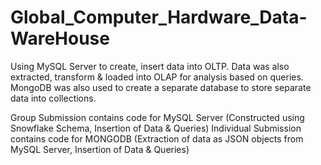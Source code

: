 # Global_Computer_Hardware_Data-WareHouse
Using MySQL Server to create, insert data into OLTP. Data was also extracted, transform &amp; loaded into OLAP for analysis based on queries. MongoDB was also used to create a separate database to store separate data into collections.

Group Submission contains code for MySQL Server (Constructed using Snowflake Schema, Insertion of Data & Queries)
Individual Submission contains code for MONGODB (Extraction of data as JSON objects from MySQL Server, Insertion of Data & Queries)

